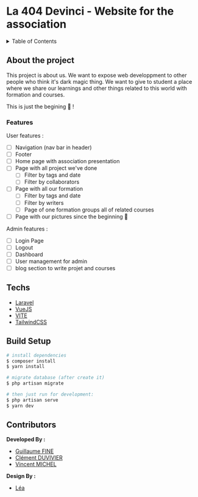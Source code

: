 # La 404 Devinci - Website for the association 

<details>
  <summary>Table of Contents</summary>
  <ol>
    <li>
      <a href="#about-the-project">About The Project 📁</a>
      <ul>
        <li><a href="#features">Features 📑</a></li>
      </ul>
    </li>
    <li>
      <a href="#Techs">Techs 💻</a>
    </li>
    <li><a href="#build-setup">Build Setup 🧑🏻‍💻</a></li>
    <li><a href="#contributors">Contributors 👥</a></li>
  </ol>
</details>

## About the project
This project is about us. We want to expose web developpment to other people who think it's dark magic thing.
We want to give to student a place where we share our learnings and other things related to this world with formation and courses.

This is just the begining 👀 ! 

### Features

User features :
- [ ] Navigation (nav bar in header) 
- [ ] Footer
- [ ] Home page with association presentation
- [ ] Page with all project we've done 
    - [ ] Filter by tags and date
    - [ ] Filter by collaborators
- [ ] Page with all our formation
    - [ ] Filter by tags and date
    - [ ] Filter by writers
    - [ ] Page of one formation groups all of related courses
- [ ] Page with our pictures since the beginning 🦖

Admin features : 
- [ ] Login Page
- [ ] Logout
- [ ] Dashboard
- [ ] User management for admin
- [ ] blog section to write projet and courses

## Techs

- [Laravel](https://laravel.com/)
- [VueJS](https://vuejs.org/)
- [VITE](https://vitejs.dev/)
- [TailwindCSS](https://tailwindcss.com/)


## Build Setup

```bash
# install dependencies
$ composer install
$ yarn install

# migrate database (after create it)
$ php artisan migrate

# then just run for development:     
$ php artisan serve
$ yarn dev


```
## Contributors

__Developed By :__
- [Guillaume FINE](https://github.com/Cosmeak)
- [Clément DUVIVIER](https://github.com/ClemOurs)
- [Vincent MICHEL](https://github.com/CanarDev)

__Design By :__
- [Léa]()
